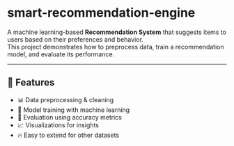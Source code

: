 # smart-recommendation-engine

A machine learning-based **Recommendation System** that suggests items to users based on their preferences and behavior.  
This project demonstrates how to preprocess data, train a recommendation model, and evaluate its performance.  

---

## 🚀 Features
- 📊 Data preprocessing & cleaning  
- 🧠 Model training with machine learning  
- 🎯 Evaluation using accuracy metrics  
- 📈 Visualizations for insights  
- 🔥 Easy to extend for other datasets  
